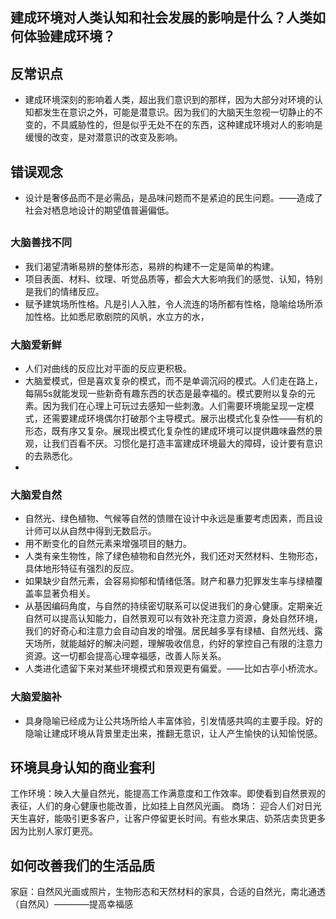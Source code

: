 ## 建成环境对人类认知和社会发展的影响是什么？人类如何体验建成环境？   

## 反常识点
- 建成环境深刻的影响着人类，超出我们意识到的那样，因为大部分对环境的认知都发生在意识之外，可能是潜意识。因为我们的大脑天生忽视一切静止的不变的，不具威胁性的，但是似乎无处不在的东西，这种建成环境对人的影响是缓慢的改变，是对潜意识的改变及影响。

## 错误观念
- 设计是奢侈品而不是必需品，是品味问题而不是紧迫的民生问题。——造成了社会对栖息地设计的期望值普遍偏低。


## 
### 大脑善找不同
- 我们渴望清晰易辨的整体形态，易辨的构建不一定是简单的构建。
- 项目表面、材料、纹理、听觉品质等，都会大大影响我们的感觉、认知，特别是我们的情绪反应。
- 赋予建筑场所性格。凡是引人入胜，令人流连的场所都有性格，隐喻给场所添加性格。比如悉尼歌剧院的风帆，水立方的水，
### 大脑爱新鲜
- 人们对曲线的反应比对平面的反应更积极。
- 大脑爱模式，但是喜欢复杂的模式，而不是单调沉闷的模式。人们走在路上，每隔5s就能发现一些新奇有趣东西的状态是最幸福的。模式要附以复杂的元素。因为我们在心理上可玩过去感知一些刺激。人们需要环境能呈现一定模式，还需要建成环境偶尔打破那个主导模式。展示出模式化复杂性——有机的形态，既有序又复杂。展现出模式化复杂性的建成环境可以提供趣味盎然的景观，让我们百看不厌。习惯化是打造丰富建成环境最大的障碍，设计要有意识的去熟悉化。
- 
### 大脑爱自然
- 自然光、绿色植物、气候等自然的馈赠在设计中永远是重要考虑因素，而且设计师可以从自然中得到无数启示。
- 用不断变化的自然元素来增强项目的魅力。
- 人类有亲生物性，除了绿色植物和自然光外，我们还对天然材料、生物形态，具体地形特征有强烈的反应。
- 如果缺少自然元素，会容易抑郁和情绪低落。财产和暴力犯罪发生率与绿植覆盖率显著负相关。
- 从基因编码角度，与自然的持续密切联系可以促进我们的身心健康。定期亲近自然可以提高认知能力，自然景观可以有效补充注意力资源，身处自然环境，我们的好奇心和注意力会自动自发的增强。居民越多享有绿植、自然光线、露天场所，就能越好的解决问题，理解吸收信息，约好的掌控自己有限的注意力资源。这一切都会提高心理幸福感，改善人际关系。
- 人类进化遗留下来对某些环境模式和景观更有偏爱。——比如古亭小桥流水。
### 大脑爱脑补
- 具身隐喻已经成为让公共场所给人丰富体验，引发情感共鸣的主要手段。好的隐喻让建成环境从背景里走出来，推翻无意识，让人产生愉快的认知愉悦感。


## 环境具身认知的商业套利
工作环境：映入大量自然光，能提高工作满意度和工作效率。即使看到自然景观的表征，人们的身心健康也能改善，比如挂上自然风光画。
商场： 迎合人们对日光天生喜好，能吸引更多客户，让客户停留更长时间。有些水果店、奶茶店卖货更多因为比别人家灯更亮。
## 如何改善我们的生活品质
家庭：自然风光画或照片，生物形态和天然材料的家具，合适的自然光，南北通透（自然风）————提高幸福感

